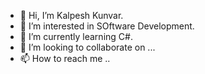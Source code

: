 - 👋 Hi, I’m Kalpesh Kunvar.
- 👀 I’m interested in SOftware Development.
- 🌱 I’m currently learning C#.
- 💞️ I’m looking to collaborate on ...
- 📫 How to reach me ..

<!---
kunvar13/kunvar13 is a ✨ special ✨ repository because its `README.md` (this file) appears on your GitHub profile.
You can click the Preview link to take a look at your changes.
--->
